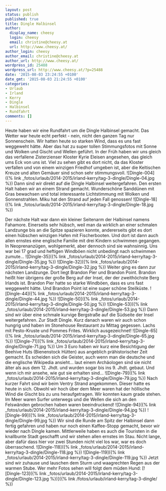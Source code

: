 ```yaml
---
layout: post
status: publish
published: true
title: Dingle Halbinsel
author:
  display_name: cheesy
  login: cheesy
  email: christine@cheesy.at
  url: http://www.cheesy.at/
author_login: cheesy
author_email: christine@cheesy.at
author_url: http://www.cheesy.at/
wordpress_id: 25488
wordpress_url: http://www.cheesy.at/?p=25488
date: '2015-08-03 23:24:55 +0100'
date_gmt: '2015-08-03 21:24:55 +0100'
categories:
- Urlaub
- Irland
- Kerry
- Dingle
- Halbinsel
- Rundfahrt
comments: []
---
```

Heute haben wir eine Rundfahrt um die Dingle Halbinsel gemacht. Das Wetter war heute echt perfekt - nein, nicht den ganzen Tag nur Sonnenschein. Wir hatten heute so starken Wind, dass es uns fast weggeweht hätte. Aber das hat zu super tollen Stimmungsfotos mit Sonne und Wolken und Gischt und Wellen geführt.
In der Früh haben wir uns gleich das verfallene Zisterzienser Kloster Kyrie Eleisen angesehen, das gleich ums Eck von uns ist. Viel zu sehen gibt es dort nicht, da das Kloster verfallen und von einem winzigen Friedhof umgeben ist, aber die Keltischen Kreuze und alten Gemäuer sind schon sehr stimmungsvoll.
![Dingle-004]({% link _fotos/urlaub/2014-2015/irland-kerry/tag-3-dingle/Dingle-04.jpg %})
Dann sind wir direkt auf die Dingle Halbinsel weitergefahren. Den ersten Halt haben wir an einem Strand gemacht. Wunderschöne Sanddünen mit Gras bewachsen und total interessante Lichtstimmung mit Wolken und Sonnenstrahlen. Miku hat den Strand auf jeden Fall genossen!
![Dingle-18]({% link _fotos/urlaub/2014-2015/irland-kerry/tag-3-dingle/Dingle-18.jpg %})
<!--more-->
Der nächste Halt war dann ein kleiner Seitenarm der Halbinsel namens Fahamore. Einerseits sehr hübsch, weil man da wirklich an einer schmalen Landzunge bis an die Spitze spazieren konnte, andererseits gibt es dort einen hübschen winzigen Hafen mit Fischerbooten. Und dort ist dann auch allen ernstes eine englische Familie mit drei Kindern schwimmen gegangen. In Neoprenanzügen, wohlgemerkt, aber dennoch sind sie wahnsinnig. Uns war bei 17 grad und heftigen Windböen nicht unbedingt nach schwimmen zumute...
![Dingle-35]({% link _fotos/urlaub/2014-2015/irland-kerry/tag-3-dingle/Dingle-35.jpg %})
 ![Dingle-32]({% link _fotos/urlaub/2014-2015/irland-kerry/tag-3-dingle/Dingle-32.jpg %})
Weiter ging es dann zur nächsten Landzunge. Dort liegt Brandon Pier und Brandon Point. Brandon heißt hier übrigens der große Berg auf der Insel, der der zweithöchste Berg Irlands ist. Brandon Pier hatte so starke Windböen, dass es uns fast weggeweht hätte. Und Brandon Point ist eine super schöne Steilküste.
![Dingle-44]({% link _fotos/urlaub/2014-2015/irland-kerry/tag-3-dingle/Dingle-44.jpg %})
 ![Dingle-50]({% link _fotos/urlaub/2014-2015/irland-kerry/tag-3-dingle/Dingle-50.jpg %})
 ![Dingle-53]({% link _fotos/urlaub/2014-2015/irland-kerry/tag-3-dingle/Dingle-53.jpg %})
Dann sind wir über eine schmale kurvige Bergstraße auf die Südseite der Insel weitergefahren. Zur Stadt Dingle. Kurz danach waren wir auch schon hungrig und haben im Stonehouse Restaurant zu Mittag gegessen. Lachs mit Pesto-Kruste und Pommes Frites. Wirklich ausgezeichnet!
![Dingle-65]({% link _fotos/urlaub/2014-2015/irland-kerry/tag-3-dingle/Dingle-65.jpg %})
 ![Dingle-71]({% link _fotos/urlaub/2014-2015/irland-kerry/tag-3-dingle/Dingle-71.jpg %})
Um 3 Euro haben wir kurz eine Besichtigung der Beehive Huts (Bienenstock Hütten) aus angeblich prähistorischer Zeit gemacht. Es scheiden sich die Geister, auch wenn man die deutsche und die englische Wikipedia ansieht... laut einem Archäologen sind sie nicht älter als aus dem 12. Jhdt. und wurden sogar bis ins 9. Jhdt. gebaut. Und wenn ich mir ansehe, wie gut sie erhalten sind...
![Dingle-79]({% link _fotos/urlaub/2014-2015/irland-kerry/tag-3-dingle/Dingle-79.jpg %})
Nach kurzer Fahrt sind wir beim Ventry Strand angekommen. Dieser hatte es heute in sich. Obwohl wir hoch über dem Meer waren hat der höllische Wind die Gischt bis zu uns heraufgetragen. Wir konnten kaum grade stehen. Im Meer waren Surfer unterwegs und die Wellen die sich an den Felswänden gebrochen haben waren beeindruckend!
![Dingle-94]({% link _fotos/urlaub/2014-2015/irland-kerry/tag-3-dingle/Dingle-94.jpg %})
 ![Dingle-99]({% link _fotos/urlaub/2014-2015/irland-kerry/tag-3-dingle/Dingle-99.jpg %})
Wir sind die Runde am Spitz der Halbinsel dann fertig gefahren und haben nur noch einen Kaffee-Stopp gemacht, bevor wir wieder nach Dingle kamen. Mittlerweile haben es auch die Touristen in die knallbunte Stadt geschafft und wir stehen allen ernstes im Stau. Nicht lange, aber dafür dass hier vor zwei Stunden nicht viel los war, war es doch überraschend.
![Dingle-118]({% link _fotos/urlaub/2014-2015/irland-kerry/tag-3-dingle/Dingle-118.jpg %})
 ![Dingle-119]({% link _fotos/urlaub/2014-2015/irland-kerry/tag-3-dingle/Dingle-119.jpg %})
Jetzt sind wir zuhause und lauschen dem Sturm und waagrechten Regen aus der warmen Stube.
Wer mehr Fotos sehen will folgt dem müden Hund:
[![Dingle-123]({% link _fotos/urlaub/2014-2015/irland-kerry/tag-3-dingle/Dingle-123.jpg %})]({% link /fotos/urlaub/irland-kerry/tag-3-dingle/ %})
